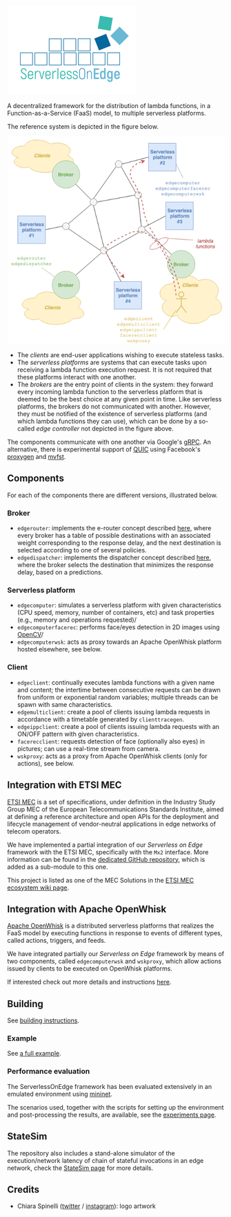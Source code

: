 ![](docs/logo-small.png)

A decentralized framework for the distribution of lambda functions, in a Function-as-a-Service (FaaS) model, to multiple serverless platforms.

The reference system is depicted in the figure below.

![](docs/arch.png)

- The _clients_ are end-user applications wishing to execute stateless tasks.
- The _serverless platforms_ are systems that can execute tasks upon receiving a lambda function execution request. It is not required that these platforms interact with one another.
- The _brokers_ are the entry point of clients in the system: they forward every incoming lambda function to the serverless platform that is deemed to be the best choice at any given point in time. Like serverless platforms, the brokers do not communicated with another. However, they must be notified of the existence of serverless platforms (and which lambda functions they can use), which can be done by a so-called _edge controller_ not depicted in the figure above.

The components communicate with one another via Google's [gRPC](https://grpc.io/).
An alternative, there is experimental support of [QUIC](https://quicwg.org/) using Facebook's [proxygen](https://github.com/facebook/proxygen) and [mvfst](https://github.com/facebookincubator/mvfst).

## Components

For each of the components there are different versions, illustrated below.

###  Broker

- `edgerouter`: implements the e-router concept described [here](https://ccicconetti.github.io/cloudcom2018.html), where every broker has a table of possible destinations with an associated weight corresponding to the response delay, and the next destination is selected according to one of several policies.
- `edgedispatcher`: implements the dispatcher concept described [here](https://ccicconetti.github.io/percom2019.html), where the broker selects the destination that minimizes the response delay, based on a predictions.

### Serverless platform

- `edgecomputer`: simulates a serverless platform with given characteristics (CPU speed, memory, number of containers, etc) and task properties (e.g., memory and operations requested)/
- `edgecomputerfacerec`: performs face/eyes detection in 2D images using [OpenCV](https://opencv.org/)/
- `edgecomputerwsk`: acts as proxy towards an Apache OpenWhisk platform hosted elsewhere, see below.

### Client

- `edgeclient`: continually executes lambda functions with a given name and content; the intertime between consecutive requests can be drawn from uniform or exponential random variables; multiple threads can be spawn with same characteristics.
- `edgemulticlient`: create a pool of clients issuing lambda requests in accordance with a timetable generated by `clienttracegen`.
- `edgeippclient`: create a pool of clients issuing lambda requests with an ON/OFF pattern with given characteristics.
- `facerecclient`: requests detection of face (optionally also eyes) in pictures; can use a real-time stream from camera.
- `wskproxy`: acts as a proxy from Apache OpenWhisk clients (only for actions), see below.


## Integration with ETSI MEC

[ETSI MEC](https://www.etsi.org/technologies/multi-access-edge-computing) is a set of specifications, under definition in the Industry Study Group MEC of the European Telecommunications Standards Institute, aimed at defining a reference architecture and open APIs for the deployment and lifecycle management of vendor-neutral applications in edge networks of telecom operators.

We have implemented a partial integration of our _Serverless on Edge_ framework with the ETSI MEC, specifically with the `Mx2` interface. More information can be found in the [dedicated GitHub repository](https://github.com/ccicconetti/etsimec), which is added as a sub-module to this one.

This project is listed as one of the MEC Solutions in the [ETSI MEC ecosystem wiki page](https://mecwiki.etsi.org/index.php?title=MEC_Ecosystem).

## Integration with Apache OpenWhisk

[Apache OpenWhisk](https://openwhisk.apache.org/) is a distributed serverless platforms that realizes the FaaS model by executing functions in response to events of different types, called actions, triggers, and feeds.

We have integrated partially our _Serverless on Edge_ framework by means of two components, called `edgecomputerwsk` and `wskproxy`, which allow actions issued by clients to be executed on OpenWhisk platforms. 

If interested check out more details and instructions [here](docs/openwhisk_integration.md).

## Building

See [building instructions](docs/BUILDING.md).

### Example

See [a full example](docs/example.md).

### Performance evaluation

The ServerlessOnEdge framework has been evaluated extensively in an emulated environment using [mininet](http://mininet.org/).

The scenarios used, together with the scripts for setting up the environment and post-processing the results, are available, see the [experiments page](experiments/README.md).

## StateSim

The repository also includes a stand-alone simulator of the execution/network latency of chain of stateful invocations in an edge network, check the [StateSim page](StateSim/README.md) for more details.

## Credits

- Chiara Spinelli ([twitter](https://twitter.com/chiarapeggy) / [instagram](https://www.instagram.com/chiarapeggy/)): logo artwork
